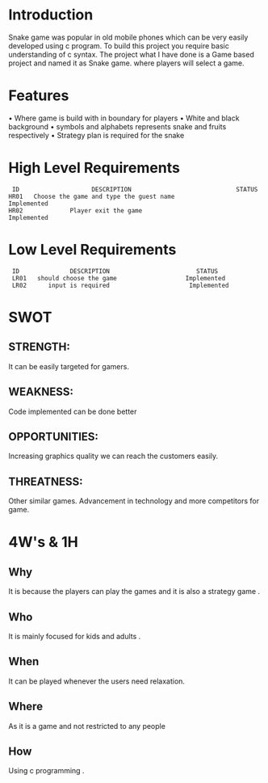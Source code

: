 # Introduction
Snake game was popular in old mobile phones which can be very easily developed using c program. To build this project you require basic understanding of c syntax. 
The project what I have done is a Game based project and named it as Snake game. where players will select a game.

# Features
•	Where game is build with in boundary for players
•	White and black background 
•	symbols and alphabets represents snake and fruits respectively
•	Strategy plan is required for the snake

# High Level Requirements
     ID                    DESCRIPTION	                           STATUS
    HR01   Choose the game and type the guest name	               Implemented
    HR02             Player exit the game	                       Implemented

# Low Level Requirements
     ID              DESCRIPTION	                    STATUS
     LR01   should choose the game	                 Implemented
     LR02      input is required	                  Implemented




# SWOT
## STRENGTH:
It can be easily targeted for gamers.
## WEAKNESS:
Code implemented can be done better 
## OPPORTUNITIES:
 Increasing graphics quality we can reach the customers easily.
## THREATNESS:
 Other similar games.
 Advancement in technology and more competitors for game.

# 4W's & 1H
## Why
It is because the players can play the games and it is also a strategy game . 
## Who
It is mainly focused for kids and adults .
## When
It can be played whenever the users need relaxation.
## Where
As it is a game and not restricted to any people 
## How
Using c programming .
